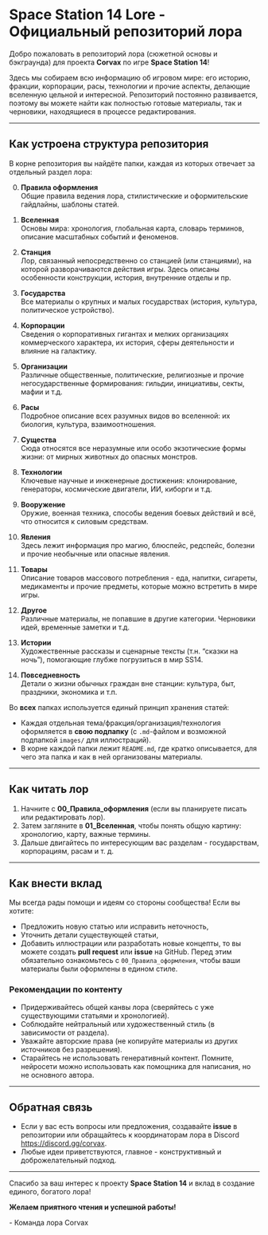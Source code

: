 # Space Station 14 Lore - Официальный репозиторий лора

Добро пожаловать в репозиторий лора (сюжетной основы и бэкграунда) для проекта **Corvax** по игре **Space Station 14**!

Здесь мы собираем всю информацию об игровом мире: его историю, фракции, корпорации, расы, технологии и прочие аспекты, делающие вселенную цельной и интересной. Репозиторий постоянно развивается, поэтому вы можете найти как полностью готовые материалы, так и черновики, находящиеся в процессе редактирования.

---

## Как устроена структура репозитория

В корне репозитория вы найдёте папки, каждая из которых отвечает за отдельный раздел лора:

0. **Правила оформления**  
   Общие правила ведения лора, стилистические и оформительские гайдлайны, шаблоны статей.

1. **Вселенная**  
   Основы мира: хронология, глобальная карта, словарь терминов, описание масштабных событий и феноменов.

2. **Станция**  
   Лор, связанный непосредственно со станцией (или станциями), на которой разворачиваются действия игры. Здесь описаны особенности конструкции, история, внутренние отделы и пр.

3. **Государства**  
   Все материалы о крупных и малых государствах (история, культура, политическое устройство).

4. **Корпорации**  
   Сведения о корпоративных гигантах и мелких организациях коммерческого характера, их история, сферы деятельности и влияние на галактику.

5. **Организации**  
   Различные общественные, политические, религиозные и прочие негосударственные формирования: гильдии, инициативы, секты, мафии и т.д.

6. **Расы**  
   Подробное описание всех разумных видов во вселенной: их биология, культура, взаимоотношения.

7. **Существа**  
   Сюда относятся все неразумные или особо экзотические формы жизни: от мирных животных до опасных монстров.

8. **Технологии**  
   Ключевые научные и инженерные достижения: клонирование, генераторы, космические двигатели, ИИ, киборги и т.д.

9. **Вооружение**  
    Оружие, военная техника, способы ведения боевых действий и всё, что относится к силовым средствам.

10. **Явления**  
    Здесь лежит информация про магию, блюспейс, редспейс, болезни и прочие необычные или опасные явления.

11. **Товары**  
    Описание товаров массового потребления - еда, напитки, сигареты, медикаменты и прочие предметы, которые можно встретить в мире игры.

12. **Другое**  
    Различные материалы, не попавшие в другие категории. Черновики идей, временные заметки и т.д.

13. **Истории**  
    Художественные рассказы и сценарные тексты (т.н. “сказки на ночь”), помогающие глубже погрузиться в мир SS14.

14. **Повседневность**  
    Детали о жизни обычных граждан вне станции: культура, быт, праздники, экономика и т.п.

Во **всех** папках используется единый принцип хранения статей:
- Каждая отдельная тема/фракция/организация/технология оформляется в **свою подпапку** (с `.md`-файлом и возможной подпапкой `images/` для иллюстраций). 
- В корне каждой папки лежит `README.md`, где кратко описывается, для чего эта папка и как в ней организованы материалы.

---

## Как читать лор

1. Начните с **00_Правила_оформления** (если вы планируете писать или редактировать лор).
2. Затем загляните в **01_Вселенная**, чтобы понять общую картину: хронологию, карту, важные термины.
3. Дальше двигайтесь по интересующим вас разделам - государствам, корпорациям, расам и т. д.

---

## Как внести вклад

Мы всегда рады помощи и идеям со стороны сообщества! Если вы хотите:
- Предложить новую статью или исправить неточность,
- Уточнить детали существующей статьи,
- Добавить иллюстрации или разработать новые концепты,
то вы можете создать **pull request** или **issue** на GitHub. Перед этим обязательно ознакомьтесь с `00_Правила_оформления`, чтобы ваши материалы были оформлены в едином стиле.

### Рекомендации по контенту
- Придерживайтесь общей канвы лора (сверяйтесь с уже существующими статьями и хронологией).
- Соблюдайте нейтральный или художественный стиль (в зависимости от раздела).
- Уважайте авторские права (не копируйте материалы из других источников без разрешения).
- Старайтесь не использовать генеративный контент. Помните, нейросети можно использовать как помощника для написания, но не основного автора.

---

## Обратная связь

- Если у вас есть вопросы или предложения, создавайте **issue** в репозитории или обращайтесь к координаторам лора в Discord https://discord.gg/corvax. 
- Любые идеи приветствуются, главное - конструктивный и доброжелательный подход.

---

Спасибо за ваш интерес к проекту **Space Station 14** и вклад в создание единого, богатого лора!  

**Желаем приятного чтения и успешной работы!**  

\- Команда лора Corvax
